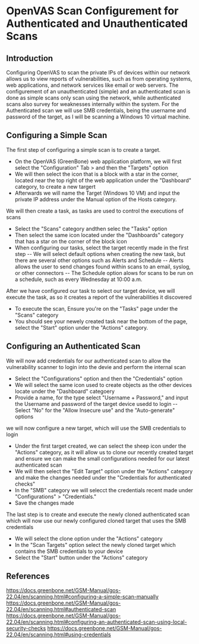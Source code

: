 # OpenVAS Scan Configurement for Authenticated and Unauthenticated Scans

## Introduction
Configuring OpenVAS to scan the private IPs of devices within our network allows us to view reports of vulnerabilities, such as from operating systems, web applications, and network services like email or web servers. The configurement of an unauthenticated (simple) and an authenticated scan is done as simple scans only scan using the network, while authenticated scans also survey for weaknesses internally within the system. For the Authenticated scan we will use SMB credentials, being the username and password of the target, as I will be scanning a Windows 10 virtual machine.

## Configuring a Simple Scan

The first step of configuring a simple scan is to create a target. 
  - On the OpenVAS (GreenBone) web application platform, we will first select the "Configuration" Tab > and then the "Targets" option
  - We will then select the icon that is a block with a star in the corner, located near the top right of the web application under the "Dashboard" category, to create a new targert
  - Afterwards we will name the Target (Windows 10 VM) and input the private IP address under the Manual option of the Hosts category. 


We will then create a task, as tasks are used to control the executions of scans
  - Select the "Scans" category andthen selec the "Tasks" option 
  - Then select the same icon located under the "Dashboards" category that has a star on the corner of the block icon 
  - When configuring our tasks, select the target recently made in the first step
      -- We will select default options when creating the new task, but there are several other options such as Alerts and Schedule
      -- Alerts allows the user to send changes found within scans to an email, syslog, or other connectors 
      -- The Schedule option alows for scans to be run on a schedule, such as every Wednesday at 10:00 a.m. 

After we have configured our task to select our target device, we will execute the task, as so it creates a report of the vulnerabilities it discovered
  - To execute the scan, Ensure you're on the "Tasks" page under the "Scans" category 
  - You should see your newely created task near the bottom of the page, select the "Start" option under the "Actions" category. 


## Configuring an Authenticated Scan

We will now add credentials for our authenticated scan to allow the vulnerability scanner to login into the devie and perform the internal scan
  - Select the "Configurations" option and then the "Credentials" option 
  - We will select the same icon used to create objects as the other devices locate under the "Dashboard" categoery
  - Provide a name, for the type select "Username + Password," and input the Username and password of the target device usedd to login
      -- Select "No" for the "Allow Insecure use" and the "Auto-generate" options

we will now configure a new target, which will use the SMB credentials to login
  - Under the first target created, we can select the sheep icon under the "Actions" category, as it will allow us to clone our recently created target and ensure we can make the small configurations needed for our latest authenticated scan
  - We will then select the "Edit Target" option under the "Actions" category and make the changes needed under the "Credentials for authenticated checks" 
  - In the "SMB" category we will selecct the credentials recent made under "Configurations" > "Credentials." 
  - Save the changes made

The last step is to create and  execute the newly cloned authenticated scan which will now use our newly configured cloned target that uses the SMB credentials 
  - We will select the clone option under the "Actions" category 
  - In the "Scan Targets" option select the newly cloned target which contains the SMB credentials to your device
  - Select the "Start" button under the "Actions" category 

## References
https://docs.greenbone.net/GSM-Manual/gos-22.04/en/scanning.html#configuring-a-simple-scan-manually
https://docs.greenbone.net/GSM-Manual/gos-22.04/en/scanning.html#authenticated-scan
https://docs.greenbone.net/GSM-Manual/gos-22.04/en/scanning.html#configuring-an-authenticated-scan-using-local-security-checks
https://docs.greenbone.net/GSM-Manual/gos-22.04/en/scanning.html#using-credentials
